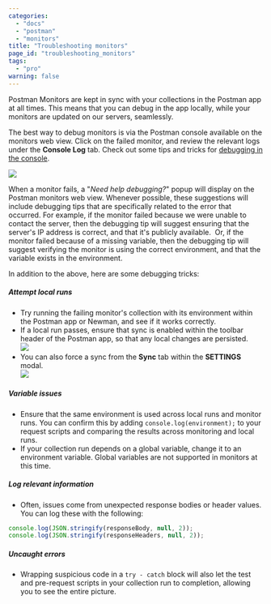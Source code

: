 ```yaml
---
categories: 
  - "docs"
  - "postman"
  - "monitors"
title: "Troubleshooting monitors"
page_id: "troubleshooting_monitors"
tags: 
  - "pro"
warning: false
---
```


Postman Monitors are kept in sync with your collections in the Postman app at all times. This means that you can debug in the app locally, while your monitors are updated on our servers, seamlessly.

The best way to debug monitors is via the Postman console available on the monitors web view. Click on the failed monitor, and review the relevant logs under the **Console Log** tab. Check out some tips and tricks for [debugging in the console](/docs/postman/sending_api_requests/debugging_and_logs).

![](https://s3.amazonaws.com/postman-static-getpostman-com/postman-docs/59015378.png)

When a monitor fails, a "_Need help debugging?_" popup will display on the Postman monitors web view. Whenever possible, these suggestions will include debugging tips that are specifically related to the error that occurred. For example, if the monitor failed because we were unable to contact the server, then the debugging tip will suggest ensuring that the server's IP address is correct, and that it's publicly available.  Or, if the monitor failed because of a missing variable, then the debugging tip will suggest verifying the monitor is using the correct environment, and that the variable exists in the environment.

In addition to the above, here are some debugging tricks:

##### **Attempt local runs**

*   Try running the failing monitor's collection with its environment within the Postman app or Newman, and see if it works correctly.
*   If a local run passes, ensure that sync is enabled within the toolbar header of the Postman app, so that any local changes are persisted.  
    ![](https://s3.amazonaws.com/postman-static-getpostman-com/postman-docs/59046115.png)
*   You can also force a sync from the **Sync** tab within the **SETTINGS** modal.  
    ![](https://s3.amazonaws.com/postman-static-getpostman-com/postman-docs/59046046.png)

##### **Variable issues**

*   Ensure that the same environment is used across local runs and monitor runs. You can confirm this by adding ``console.log(environment);`` to your request scripts and comparing the results across monitoring and local runs.
*   If your collection run depends on a global variable, change it to an environment variable. Global variables are not supported in monitors at this time.

##### **Log relevant information**

*   Often, issues come from unexpected response bodies or header values. You can log these with the following:

```js
console.log(JSON.stringify(responseBody, null, 2));
console.log(JSON.stringify(responseHeaders, null, 2));
```

##### **Uncaught errors**

*   Wrapping suspicious code in a ``try - catch`` block will also let the test and pre-request scripts in your collection run to completion, allowing you to see the entire picture.
